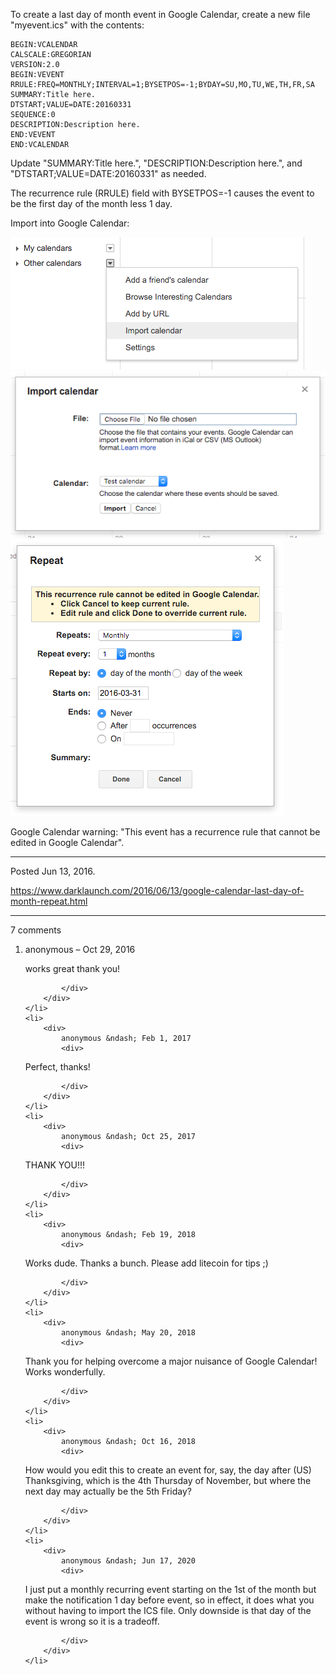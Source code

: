 To create a last day of month event in Google Calendar, create a new file "myevent.ics" with the contents:

```
BEGIN:VCALENDAR
CALSCALE:GREGORIAN
VERSION:2.0
BEGIN:VEVENT
RRULE:FREQ=MONTHLY;INTERVAL=1;BYSETPOS=-1;BYDAY=SU,MO,TU,WE,TH,FR,SA
SUMMARY:Title here.
DTSTART;VALUE=DATE:20160331
SEQUENCE:0
DESCRIPTION:Description here.
END:VEVENT
END:VCALENDAR
```

Update "SUMMARY:Title here.", "DESCRIPTION:Description here.", and "DTSTART;VALUE=DATE:20160331" as needed.

The recurrence rule (RRULE) field with BYSETPOS=-1 causes the event to be the first day of the month less 1 day.

Import into Google Calendar:

<img alt="" src="/img/uploads/2016-06/google-calendar-import-calendar.png" />
<img alt="" src="/img/uploads/2016-06/google-calendar-import.png" />
<img alt="" src="/img/uploads/2016-06/google-calendar-event-repeat.png" />

Google Calendar warning: "This event has a recurrence rule that cannot be edited in Google Calendar".

---

Posted Jun 13, 2016.

https://www.darklaunch.com/2016/06/13/google-calendar-last-day-of-month-repeat.html

---

7 comments

<ol>
    <li>
        <div>
            anonymous &ndash; Oct 29, 2016
            <div>

works great thank you!

            </div>
        </div>
    </li>
    <li>
        <div>
            anonymous &ndash; Feb 1, 2017
            <div>

Perfect, thanks!

            </div>
        </div>
    </li>
    <li>
        <div>
            anonymous &ndash; Oct 25, 2017
            <div>

THANK YOU!!!

            </div>
        </div>
    </li>
    <li>
        <div>
            anonymous &ndash; Feb 19, 2018
            <div>

Works dude. Thanks a bunch. Please add litecoin for tips ;)

            </div>
        </div>
    </li>
    <li>
        <div>
            anonymous &ndash; May 20, 2018
            <div>

Thank you for helping overcome a major nuisance of Google Calendar! Works wonderfully.

            </div>
        </div>
    </li>
    <li>
        <div>
            anonymous &ndash; Oct 16, 2018
            <div>

How would you edit this to create an event for, say, the day after (US) Thanksgiving, which is the 4th Thursday of November, but where the next day may actually be the 5th Friday?

            </div>
        </div>
    </li>
    <li>
        <div>
            anonymous &ndash; Jun 17, 2020
            <div>

I just put a monthly recurring event starting on the 1st of the month but make the notification 1 day before event, so in effect, it does what you without having to import the ICS file. Only downside is that day of the event is wrong so it is a tradeoff.

            </div>
        </div>
    </li>
</ol>
